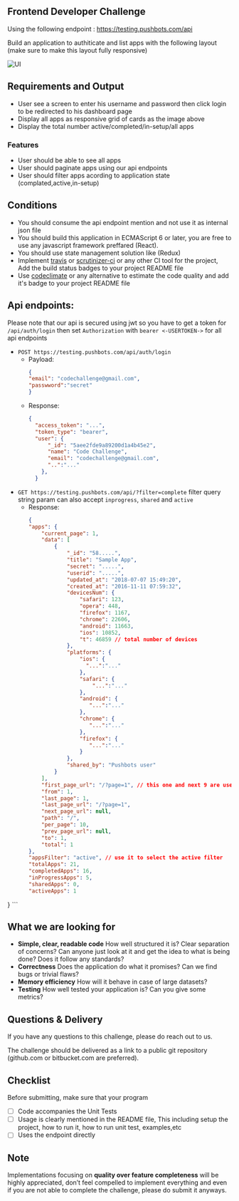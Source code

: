 ## Frontend Developer Challenge

Using the following endpoint : https://testing.pushbots.com/api

Build an application to authiticate and list apps with the following layout (make sure to make this layout fully responsive)

![UI](https://user-images.githubusercontent.com/13505298/43805654-e567b8b6-9aa0-11e8-8813-a261cc15f010.jpg)

## Requirements and Output

- User see a screen to enter his username and password then click login to be redirected to his dashboard page
- Display all apps as responsive grid of cards as the image above
- Display the total number active/completed/in-setup/all apps

### Features

- User should be able to see all apps
- User should paginate apps using our api endpoints
- User should filter apps acording to application state (complated,active,in-setup)


## Conditions
- You should consume the api endpoint mention and not use it as internal json file
- You should build this application in ECMAScript 6 or later, you are free to use any javascript framework preffared (React).
- You should use state management solution like (Redux)
- Implement [travis](https://travis-ci.org) or [scrutinizer-ci](https://scrutinizer-ci.com) or any other CI tool for the project, Add the build status badges to your project README file
- Use [codeclimate](https://codeclimate.com) or any alternative to estimate the code quality and add it's badge to your project README file

## Api endpoints:
Please note that our api is secured using jwt so you have to get a token for `/api/auth/login` then set `Authorization` with `bearer <-USERTOKEN->` for all api endpoints

- `POST https://testing.pushbots.com/api/auth/login`
  - Payload:
    ```json
    {
    "email": "codechallenge@gmail.com",
    "passwword":"secret"
    }
    ```
  - Response:
    ```json
    {
      "access_token": "...",
      "token_type": "bearer",
      "user": {
          "_id": "5aee2fde9a89200d1a4b45e2",
          "name": "Code Challenge",
          "email": "codechallenge@gmail.com",
          "..":"..."
        },
      }
    ```
- `GET https://testing.pushbots.com/api/?filter=complete` filter query string param can also accept `inprogress`, `shared` and `active`
  - Response:
    ```json
    {
    "apps": {
        "current_page": 1,
        "data": [
            {
                "_id": "58.....",
                "title": "Sample App",
                "secret": ".....",
                "userid": ".....",
                "updated_at": "2018-07-07 15:49:20",
                "created_at": "2016-11-11 07:59:32",
                "devicesNum": {
                    "safari": 123,
                    "opera": 448,
                    "firefox": 1167,
                    "chrome": 22606,
                    "android": 11663,
                    "ios": 10852,
                    "t": 46859 // total number of devices
                },
                "platforms": {
                    "ios": {
                      "...":"..."
                    },
                    "safari": {
                        "...":"..."
                    },
                    "android": {
                       "...":"..."
                    },
                    "chrome": {
                       "...":"..."
                    },
                    "firefox": {
                       "...":"..."
                    }
                },
                "shared_by": "Pushbots user"
            }
        ],
        "first_page_url": "/?page=1", // this one and next 9 are used for pagination
        "from": 1,
        "last_page": 1,
        "last_page_url": "/?page=1",
        "next_page_url": null,
        "path": "/",
        "per_page": 10,
        "prev_page_url": null,
        "to": 1,
        "total": 1
    },
    "appsFilter": "active", // use it to select the active filter
    "totalApps": 21,
    "completedApps": 16,
    "inProgressApps": 5,
    "sharedApps": 0,
    "activeApps": 1
}
    ```

## What we are looking for

- **Simple, clear, readable code** How well structured it is? Clear separation of concerns? Can anyone just look at it and get the idea to
what is being done? Does it follow any standards?
- **Correctness** Does the application do what it promises? Can we find bugs or trivial flaws?
- **Memory efficiency** How will it behave in case of large datasets?
- **Testing** How well tested your application is? Can you give some metrics?


## Questions & Delivery

If you have any questions to this challenge, please do reach out to us.

The challenge should be delivered as a link to a public git repository (github.com or bitbucket.com are preferred).

## Checklist

Before submitting, make sure that your program

- [ ] Code accompanies the Unit Tests
- [ ] Usage is clearly mentioned in the README file, This including setup the project, how to run it, how to run unit test, examples,etc
- [ ] Uses the endpoint directly

## Note

Implementations focusing on **quality over feature completeness** will be highly appreciated,  don’t feel compelled to implement everything and even if you are not able to complete the challenge, please do submit it anyways.

